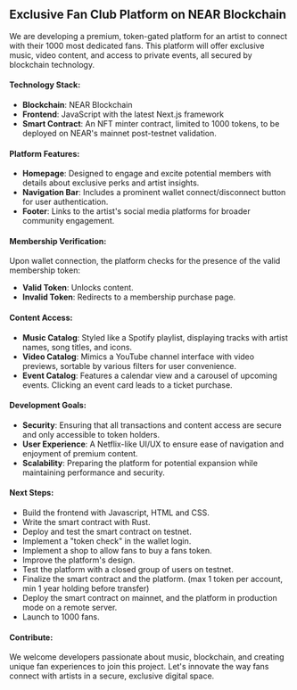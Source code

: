 ## Exclusive Fan Club Platform on NEAR Blockchain
We are developing a premium, token-gated platform for an artist to connect with their 1000 most dedicated fans. This platform will offer exclusive music, video content, and access to private events, all secured by blockchain technology.

#### Technology Stack:
- **Blockchain**: NEAR Blockchain
- **Frontend**: JavaScript with the latest Next.js framework
- **Smart Contract**: An NFT minter contract, limited to 1000 tokens, to be deployed on NEAR's mainnet post-testnet validation.

#### Platform Features:
- **Homepage**: Designed to engage and excite potential members with details about exclusive perks and artist insights.
- **Navigation Bar**: Includes a prominent wallet connect/disconnect button for user authentication.
- **Footer**: Links to the artist's social media platforms for broader community engagement.

#### Membership Verification:
Upon wallet connection, the platform checks for the presence of the valid membership token:
- **Valid Token**: Unlocks content.
- **Invalid Token**: Redirects to a membership purchase page.

#### Content Access:
- **Music Catalog**: Styled like a Spotify playlist, displaying tracks with artist names, song titles, and icons.
- **Video Catalog**: Mimics a YouTube channel interface with video previews, sortable by various filters for user convenience.
- **Event Catalog**: Features a calendar view and a carousel of upcoming events. Clicking an event card leads to a ticket purchase.

#### Development Goals:
- **Security**: Ensuring that all transactions and content access are secure and only accessible to token holders.
- **User Experience**: A Netflix-like UI/UX to ensure ease of navigation and enjoyment of premium content.
- **Scalability**: Preparing the platform for potential expansion while maintaining performance and security.

#### Next Steps:
- Build the frontend with Javascript, HTML and CSS.
- Write the smart contract with Rust.
- Deploy and test the smart contract on testnet.
- Implement a "token check" in the wallet login.
- Implement a shop to allow fans to buy a fans token.
- Improve the platform's design.
- Test the platform with a closed group of users on testnet.
- Finalize the smart contract and the platform. (max 1 token per account, min 1 year holding before transfer)
- Deploy the smart contract on mainnet, and the platform in production mode on a remote server.
- Launch to 1000 fans. 

#### Contribute:
We welcome developers passionate about music, blockchain, and creating unique fan experiences to join this project. Let's innovate the way fans connect with artists in a secure, exclusive digital space.